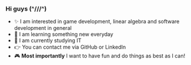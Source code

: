 ### Hi guys (^///^)

- ✨ I am interested in game development, linear algebra and software development in general
- 📕 I am learning something new everyday
- 🏫 I am currently studying IT
- 👉 You can contact me via GitHub or LinkedIn
- 🎮 <b>Most importantly</b> I want to have fun and do things as best as I can!
